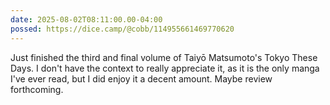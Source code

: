 ```yaml
---
date: 2025-08-02T08:11:00.00-04:00
possed: https://dice.camp/@cobb/114955661469770620
---
```


Just finished the third and final volume of Taiyō Matsumoto's Tokyo These Days. I don't have the context to really appreciate it, as it is the only manga I've ever read, but I did enjoy it a decent amount. Maybe review forthcoming.